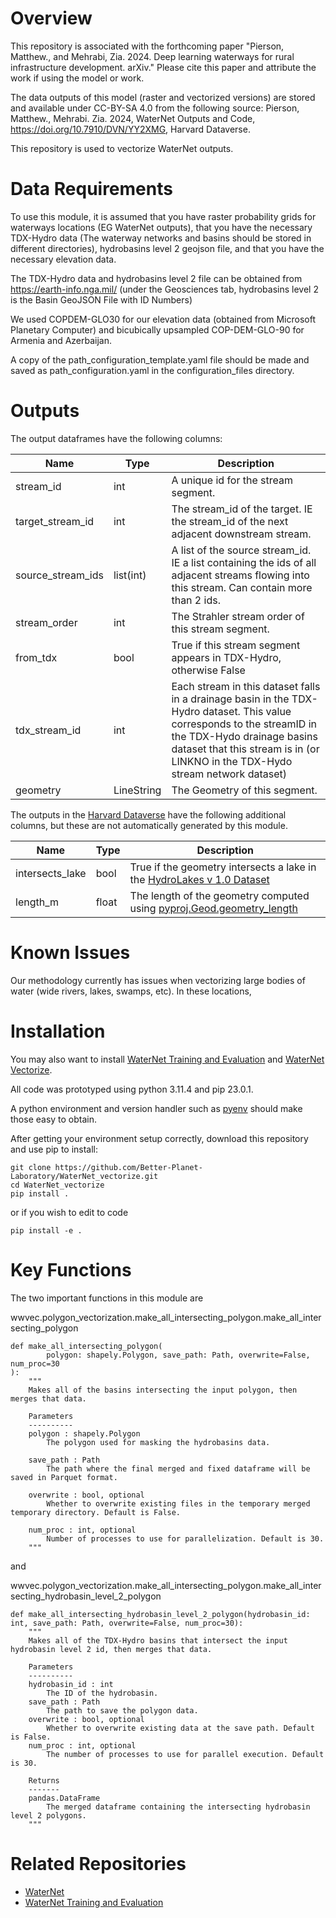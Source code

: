 

# Overview

This repository is associated with the forthcoming paper "Pierson, Matthew., and Mehrabi, Zia. 2024. Deep learning waterways for rural infrastructure development. arXiv." Please cite this paper and attribute the work if using the model or work.

The data outputs of this model (raster and vectorized versions) are stored and available under CC-BY-SA 4.0 from the following source: Pierson, Matthew., Mehrabi. Zia. 2024, WaterNet Outputs and Code, https://doi.org/10.7910/DVN/YY2XMG, Harvard Dataverse.

This repository is used to vectorize WaterNet outputs.

# Data Requirements

To use this module, it is assumed that you have raster probability grids for waterways locations (EG WaterNet outputs),
that you have the necessary TDX-Hydro data (The waterway networks and basins should be stored in different directories),
hydrobasins level 2 geojson file, and that you have the necessary elevation data.

The TDX-Hydro data and hydrobasins level 2
file can be obtained from https://earth-info.nga.mil/ (under the Geosciences tab, hydrobasins level 2 is the Basin GeoJSON File with ID Numbers)

We used COPDEM-GLO30 for our elevation data (obtained from Microsoft Planetary Computer)
and bicubically upsampled COP-DEM-GLO-90 for Armenia and Azerbaijan.

A copy of the path_configuration_template.yaml file should be made and saved as path_configuration.yaml in the
configuration_files directory.


# Outputs

The output dataframes have the following columns:

| Name              | Type       | Description                                                                                                                                                                                                                              |
|-------------------|------------|------------------------------------------------------------------------------------------------------------------------------------------------------------------------------------------------------------------------------------------|
| stream_id         | int        | A unique id for the stream segment.                                                                                                                                                                                                      |
| target_stream_id  | int        | The stream_id of the target. IE the stream_id of the next adjacent downstream stream.                                                                                                                                                    |
| source_stream_ids | list(int)  | A list of the source stream_id. IE a list containing the ids of all adjacent streams flowing into this stream. Can contain more than 2 ids.                                                                                              |
| stream_order      | int        | The Strahler stream order of this stream segment.                                                                                                                                                                                        |
| from_tdx          | bool       | True if this stream segment appears in TDX-Hydro, otherwise False                                                                                                                                                                        |
| tdx_stream_id     | int        | Each stream in this dataset falls in a drainage basin in the TDX-Hydro dataset. This value corresponds to the streamID in the TDX-Hydo drainage basins dataset that this stream is in (or LINKNO in the TDX-Hydo stream network dataset) |
| geometry          | LineString | The Geometry of this segment.                                                                                                                                                                                                            |

The outputs in the [Harvard Dataverse](https://dataverse.harvard.edu/dataset.xhtml?persistentId=doi:10.7910/DVN/YY2XMG) have the following additional columns, but these are not automatically generated by this module.

| Name            | Type  | Description                                                                                                                                                  |
|-----------------|-------|--------------------------------------------------------------------------------------------------------------------------------------------------------------|
| intersects_lake | bool  | True if the geometry intersects a lake in the [HydroLakes v 1.0 Dataset](https://www.hydrosheds.org/products/hydrolakes)                                     |
| length_m        | float | The length of the geometry computed using [pyproj.Geod.geometry_length](https://pyproj4.github.io/pyproj/stable/api/geod.html#pyproj.Geod.geometry_length)   |


# Known Issues

Our methodology currently has issues when vectorizing large bodies of water (wide rivers, lakes, swamps, etc). In these locations, 

# Installation
You may also want to install [WaterNet Training and Evaluation](https://github.com/Better-Planet-Laboratory/WaterNet_training_and_evaluation) and
[WaterNet Vectorize](https://github.com/Better-Planet-Laboratory/WaterNet_vectorize).

All code was prototyped using python 3.11.4 and pip 23.0.1.

A python environment and version handler such as [pyenv](https://github.com/pyenv/pyenv) should make those easy to obtain.

After getting your environment setup correctly, download this repository and use pip to install:

```
git clone https://github.com/Better-Planet-Laboratory/WaterNet_vectorize.git
cd WaterNet_vectorize
pip install .
```

or if you wish to edit to code

``
pip install -e .
``

# Key Functions

The two important functions in this module are 

wwvec.polygon_vectorization.make_all_intersecting_polygon.make_all_intersecting_polygon

```
def make_all_intersecting_polygon(
        polygon: shapely.Polygon, save_path: Path, overwrite=False, num_proc=30
):
    """
    Makes all of the basins intersecting the input polygon, then merges that data.

    Parameters
    ----------
    polygon : shapely.Polygon
        The polygon used for masking the hydrobasins data.

    save_path : Path
        The path where the final merged and fixed dataframe will be saved in Parquet format.

    overwrite : bool, optional
        Whether to overwrite existing files in the temporary merged temporary directory. Default is False.

    num_proc : int, optional
        Number of processes to use for parallelization. Default is 30.
    """
```

and

wwvec.polygon_vectorization.make_all_intersecting_polygon.make_all_intersecting_hydrobasin_level_2_polygon
```
def make_all_intersecting_hydrobasin_level_2_polygon(hydrobasin_id: int, save_path: Path, overwrite=False, num_proc=30):
    """
    Makes all of the TDX-Hydro basins that intersect the input hydrobasin level 2 id, then merges that data.

    Parameters
    ----------
    hydrobasin_id : int
        The ID of the hydrobasin.
    save_path : Path
        The path to save the polygon data.
    overwrite : bool, optional
        Whether to overwrite existing data at the save path. Default is False.
    num_proc : int, optional
        The number of processes to use for parallel execution. Default is 30.

    Returns
    -------
    pandas.DataFrame
        The merged dataframe containing the intersecting hydrobasin level 2 polygons.
    """
```

# Related Repositories

 * [WaterNet](https://github.com/Better-Planet-Laboratory/WaterNet)
 * [WaterNet Training and Evaluation](https://github.com/Better-Planet-Laboratory/WaterNet_training_and_evaluation)

